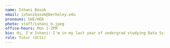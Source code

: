 ```yaml
---
name: Ishani Basak
email: ishanibasak@berkeley.edu
pronouns: SHE/HER
photo: staff/ishani_b.jpeg
office-hours: Mon 1-2PM
bio: Hi, I'm Ishani! I'm in my last year of undergrad studying Data Science and Applied Math and outside of school, I love to dance and climb. I'm excited to meet you all!
role: Tutor (UCS1)
---
```

